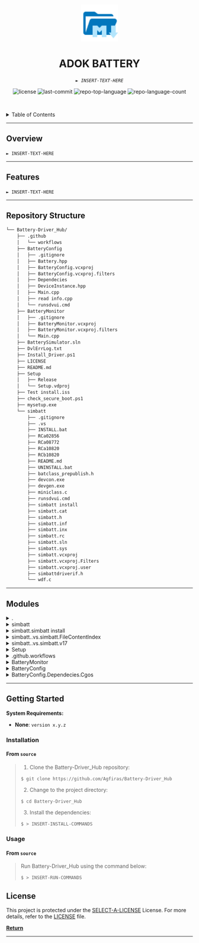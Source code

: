 <p align="center">
  <img src="https://raw.githubusercontent.com/PKief/vscode-material-icon-theme/ec559a9f6bfd399b82bb44393651661b08aaf7ba/icons/folder-markdown-open.svg" width="100" alt="project-logo">
</p>
<p align="center">
    <h1 align="center">ADOK BATTERY</h1>
</p>
<p align="center">
    <em><code>► INSERT-TEXT-HERE</code></em>
</p>
<p align="center">
	<img src="https://img.shields.io/github/license/Agfiras/Battery-Driver_Hub?style=default&logo=opensourceinitiative&logoColor=white&color=0080ff" alt="license">
	<img src="https://img.shields.io/github/last-commit/Agfiras/Battery-Driver_Hub?style=default&logo=git&logoColor=white&color=0080ff" alt="last-commit">
	<img src="https://img.shields.io/github/languages/top/Agfiras/Battery-Driver_Hub?style=default&color=0080ff" alt="repo-top-language">
	<img src="https://img.shields.io/github/languages/count/Agfiras/Battery-Driver_Hub?style=default&color=0080ff" alt="repo-language-count">
<p>
<p align="center">
	<!-- default option, no dependency badges. -->
</p>

<br><!-- TABLE OF CONTENTS -->
<details>
  <summary>Table of Contents</summary><br>

- [ Overview](#-overview)
- [ Features](#-features)
- [ Repository Structure](#-repository-structure)
- [ Modules](#-modules)
- [ Getting Started](#-getting-started)
  - [ Installation](#-installation)
  - [ Usage](#-usage)
- [ Contributing](#-contributing)
- [ License](#-license)
</details>
<hr>

##  Overview

<code>► INSERT-TEXT-HERE</code>

---

##  Features

<code>► INSERT-TEXT-HERE</code>

---

##  Repository Structure

```sh
└── Battery-Driver_Hub/
    ├── .github
    │   └── workflows
    ├── BatteryConfig
    │   ├── .gitignore
    │   ├── Battery.hpp
    │   ├── BatteryConfig.vcxproj
    │   ├── BatteryConfig.vcxproj.filters
    │   ├── Dependecies
    │   ├── DeviceInstance.hpp
    │   ├── Main.cpp
    │   ├── read info.cpp
    │   └── runsdvui.cmd
    ├── BatteryMonitor
    │   ├── .gitignore
    │   ├── BatteryMonitor.vcxproj
    │   ├── BatteryMonitor.vcxproj.filters
    │   └── Main.cpp
    ├── BatterySimulator.sln
    ├── DvlErrLog.txt
    ├── Install_Driver.ps1
    ├── LICENSE
    ├── README.md
    ├── Setup
    │   ├── Release
    │   └── Setup.vdproj
    ├── Test install.iss
    ├── check_secure_boot.ps1
    ├── mysetup.exe
    └── simbatt
        ├── .gitignore
        ├── .vs
        ├── INSTALL.bat
        ├── RCa02856
        ├── RCa08772
        ├── RCa10820
        ├── RCb10820
        ├── README.md
        ├── UNINSTALL.bat
        ├── batclass_prepublish.h
        ├── devcon.exe
        ├── devgen.exe
        ├── miniclass.c
        ├── runsdvui.cmd
        ├── simbatt install
        ├── simbatt.cat
        ├── simbatt.h
        ├── simbatt.inf
        ├── simbatt.inx
        ├── simbatt.rc
        ├── simbatt.sln
        ├── simbatt.sys
        ├── simbatt.vcxproj
        ├── simbatt.vcxproj.Filters
        ├── simbatt.vcxproj.user
        ├── simbattdriverif.h
        └── wdf.c
```

---

##  Modules

<details closed><summary>.</summary>

| File                                                                                                     | Summary                         |
| ---                                                                                                      | ---                             |
| [Install_Driver.ps1](https://github.com/Agfiras/Battery-Driver_Hub/blob/master/Install_Driver.ps1)       | <code>► INSERT-TEXT-HERE</code> |
| [BatterySimulator.sln](https://github.com/Agfiras/Battery-Driver_Hub/blob/master/BatterySimulator.sln)   | <code>► INSERT-TEXT-HERE</code> |
| [Test install.iss](https://github.com/Agfiras/Battery-Driver_Hub/blob/master/Test install.iss)           | <code>► INSERT-TEXT-HERE</code> |
| [DvlErrLog.txt](https://github.com/Agfiras/Battery-Driver_Hub/blob/master/DvlErrLog.txt)                 | <code>► INSERT-TEXT-HERE</code> |
| [check_secure_boot.ps1](https://github.com/Agfiras/Battery-Driver_Hub/blob/master/check_secure_boot.ps1) | <code>► INSERT-TEXT-HERE</code> |

</details>

<details closed><summary>simbatt</summary>

| File                                                                                                                 | Summary                         |
| ---                                                                                                                  | ---                             |
| [runsdvui.cmd](https://github.com/Agfiras/Battery-Driver_Hub/blob/master/simbatt/runsdvui.cmd)                       | <code>► INSERT-TEXT-HERE</code> |
| [UNINSTALL.bat](https://github.com/Agfiras/Battery-Driver_Hub/blob/master/simbatt/UNINSTALL.bat)                     | <code>► INSERT-TEXT-HERE</code> |
| [simbatt.vcxproj.user](https://github.com/Agfiras/Battery-Driver_Hub/blob/master/simbatt/simbatt.vcxproj.user)       | <code>► INSERT-TEXT-HERE</code> |
| [RCa10820](https://github.com/Agfiras/Battery-Driver_Hub/blob/master/simbatt/RCa10820)                               | <code>► INSERT-TEXT-HERE</code> |
| [simbatt.vcxproj](https://github.com/Agfiras/Battery-Driver_Hub/blob/master/simbatt/simbatt.vcxproj)                 | <code>► INSERT-TEXT-HERE</code> |
| [wdf.c](https://github.com/Agfiras/Battery-Driver_Hub/blob/master/simbatt/wdf.c)                                     | <code>► INSERT-TEXT-HERE</code> |
| [miniclass.c](https://github.com/Agfiras/Battery-Driver_Hub/blob/master/simbatt/miniclass.c)                         | <code>► INSERT-TEXT-HERE</code> |
| [simbatt.rc](https://github.com/Agfiras/Battery-Driver_Hub/blob/master/simbatt/simbatt.rc)                           | <code>► INSERT-TEXT-HERE</code> |
| [RCa08772](https://github.com/Agfiras/Battery-Driver_Hub/blob/master/simbatt/RCa08772)                               | <code>► INSERT-TEXT-HERE</code> |
| [simbattdriverif.h](https://github.com/Agfiras/Battery-Driver_Hub/blob/master/simbatt/simbattdriverif.h)             | <code>► INSERT-TEXT-HERE</code> |
| [RCa02856](https://github.com/Agfiras/Battery-Driver_Hub/blob/master/simbatt/RCa02856)                               | <code>► INSERT-TEXT-HERE</code> |
| [INSTALL.bat](https://github.com/Agfiras/Battery-Driver_Hub/blob/master/simbatt/INSTALL.bat)                         | <code>► INSERT-TEXT-HERE</code> |
| [batclass_prepublish.h](https://github.com/Agfiras/Battery-Driver_Hub/blob/master/simbatt/batclass_prepublish.h)     | <code>► INSERT-TEXT-HERE</code> |
| [RCb10820](https://github.com/Agfiras/Battery-Driver_Hub/blob/master/simbatt/RCb10820)                               | <code>► INSERT-TEXT-HERE</code> |
| [simbatt.h](https://github.com/Agfiras/Battery-Driver_Hub/blob/master/simbatt/simbatt.h)                             | <code>► INSERT-TEXT-HERE</code> |
| [simbatt.sln](https://github.com/Agfiras/Battery-Driver_Hub/blob/master/simbatt/simbatt.sln)                         | <code>► INSERT-TEXT-HERE</code> |
| [simbatt.vcxproj.Filters](https://github.com/Agfiras/Battery-Driver_Hub/blob/master/simbatt/simbatt.vcxproj.Filters) | <code>► INSERT-TEXT-HERE</code> |

</details>

<details closed><summary>simbatt.simbatt install</summary>

| File                                                                                                             | Summary                         |
| ---                                                                                                              | ---                             |
| [UNINSTALL.bat](https://github.com/Agfiras/Battery-Driver_Hub/blob/master/simbatt/simbatt install/UNINSTALL.bat) | <code>► INSERT-TEXT-HERE</code> |
| [INSTALL.bat](https://github.com/Agfiras/Battery-Driver_Hub/blob/master/simbatt/simbatt install/INSTALL.bat)     | <code>► INSERT-TEXT-HERE</code> |

</details>

<details closed><summary>simbatt..vs.simbatt.FileContentIndex</summary>

| File                                                                                                                                                                                    | Summary                         |
| ---                                                                                                                                                                                     | ---                             |
| [6dfb14c2-37c9-41ce-b2c8-3cbd71317e69.vsidx](https://github.com/Agfiras/Battery-Driver_Hub/blob/master/simbatt/.vs/simbatt/FileContentIndex/6dfb14c2-37c9-41ce-b2c8-3cbd71317e69.vsidx) | <code>► INSERT-TEXT-HERE</code> |
| [c52e2bed-46ec-4570-89e0-e923563ed33d.vsidx](https://github.com/Agfiras/Battery-Driver_Hub/blob/master/simbatt/.vs/simbatt/FileContentIndex/c52e2bed-46ec-4570-89e0-e923563ed33d.vsidx) | <code>► INSERT-TEXT-HERE</code> |

</details>

<details closed><summary>simbatt..vs.simbatt.v17</summary>

| File                                                                                                                             | Summary                         |
| ---                                                                                                                              | ---                             |
| [DocumentLayout.json](https://github.com/Agfiras/Battery-Driver_Hub/blob/master/simbatt/.vs/simbatt/v17/DocumentLayout.json)     | <code>► INSERT-TEXT-HERE</code> |
| [HierarchyCache.v1.txt](https://github.com/Agfiras/Battery-Driver_Hub/blob/master/simbatt/.vs/simbatt/v17/HierarchyCache.v1.txt) | <code>► INSERT-TEXT-HERE</code> |

</details>

<details closed><summary>Setup</summary>

| File                                                                                         | Summary                         |
| ---                                                                                          | ---                             |
| [Setup.vdproj](https://github.com/Agfiras/Battery-Driver_Hub/blob/master/Setup/Setup.vdproj) | <code>► INSERT-TEXT-HERE</code> |

</details>

<details closed><summary>.github.workflows</summary>

| File                                                                                                   | Summary                         |
| ---                                                                                                    | ---                             |
| [msbuild.yml](https://github.com/Agfiras/Battery-Driver_Hub/blob/master/.github/workflows/msbuild.yml) | <code>► INSERT-TEXT-HERE</code> |

</details>

<details closed><summary>BatteryMonitor</summary>

| File                                                                                                                                      | Summary                         |
| ---                                                                                                                                       | ---                             |
| [BatteryMonitor.vcxproj.filters](https://github.com/Agfiras/Battery-Driver_Hub/blob/master/BatteryMonitor/BatteryMonitor.vcxproj.filters) | <code>► INSERT-TEXT-HERE</code> |
| [BatteryMonitor.vcxproj](https://github.com/Agfiras/Battery-Driver_Hub/blob/master/BatteryMonitor/BatteryMonitor.vcxproj)                 | <code>► INSERT-TEXT-HERE</code> |
| [Main.cpp](https://github.com/Agfiras/Battery-Driver_Hub/blob/master/BatteryMonitor/Main.cpp)                                             | <code>► INSERT-TEXT-HERE</code> |

</details>

<details closed><summary>BatteryConfig</summary>

| File                                                                                                                                   | Summary                         |
| ---                                                                                                                                    | ---                             |
| [Battery.hpp](https://github.com/Agfiras/Battery-Driver_Hub/blob/master/BatteryConfig/Battery.hpp)                                     | <code>► INSERT-TEXT-HERE</code> |
| [BatteryConfig.vcxproj.filters](https://github.com/Agfiras/Battery-Driver_Hub/blob/master/BatteryConfig/BatteryConfig.vcxproj.filters) | <code>► INSERT-TEXT-HERE</code> |
| [runsdvui.cmd](https://github.com/Agfiras/Battery-Driver_Hub/blob/master/BatteryConfig/runsdvui.cmd)                                   | <code>► INSERT-TEXT-HERE</code> |
| [BatteryConfig.vcxproj](https://github.com/Agfiras/Battery-Driver_Hub/blob/master/BatteryConfig/BatteryConfig.vcxproj)                 | <code>► INSERT-TEXT-HERE</code> |
| [DeviceInstance.hpp](https://github.com/Agfiras/Battery-Driver_Hub/blob/master/BatteryConfig/DeviceInstance.hpp)                       | <code>► INSERT-TEXT-HERE</code> |
| [read info.cpp](https://github.com/Agfiras/Battery-Driver_Hub/blob/master/BatteryConfig/read info.cpp)                                 | <code>► INSERT-TEXT-HERE</code> |
| [Main.cpp](https://github.com/Agfiras/Battery-Driver_Hub/blob/master/BatteryConfig/Main.cpp)                                           | <code>► INSERT-TEXT-HERE</code> |

</details>

<details closed><summary>BatteryConfig.Dependecies.Cgos</summary>

| File                                                                                                      | Summary                         |
| ---                                                                                                       | ---                             |
| [Cgos.h](https://github.com/Agfiras/Battery-Driver_Hub/blob/master/BatteryConfig/Dependecies/Cgos/Cgos.h) | <code>► INSERT-TEXT-HERE</code> |

</details>

---

##  Getting Started

**System Requirements:**

* **None**: `version x.y.z`

###  Installation

<h4>From <code>source</code></h4>

> 1. Clone the Battery-Driver_Hub repository:
>
> ```console
> $ git clone https://github.com/Agfiras/Battery-Driver_Hub
> ```
>
> 2. Change to the project directory:
> ```console
> $ cd Battery-Driver_Hub
> ```
>
> 3. Install the dependencies:
> ```console
> $ > INSERT-INSTALL-COMMANDS
> ```

###  Usage

<h4>From <code>source</code></h4>

> Run Battery-Driver_Hub using the command below:
> ```console
> $ > INSERT-RUN-COMMANDS
> ```

##  License

This project is protected under the [SELECT-A-LICENSE](https://choosealicense.com/licenses) License. For more details, refer to the [LICENSE](https://choosealicense.com/licenses/) file.


[**Return**](#-overview)

---

